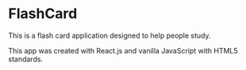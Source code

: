 # FlashCard
This is a flash card application designed to help people study.

This app was created with React.js and vanilla JavaScript with HTML5 standards.
